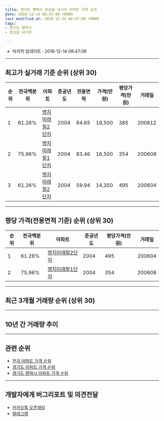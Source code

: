 ```yaml
---
title: 경기도 평택시 포승읍 내기리 아파트 가격 순위
date: 2018-12-14 06:47:06 +0900
last_modified_at: 2018-12-14 06:47:06 +0900
tags:
- 경기도 평택시
- 포승읍 내기리

---
```


* 마지막 업데이트 : 2018-12-14 06:47:06

---

## 최고가 실거래 기준 순위 (상위 30)


|순위|전국백분위|아파트|준공년도|전용면적|가격(만원)|평당가격(만원)|거래일|
|---|---|---|---|---|---|---|---|
|1|61.26%|[명지미래힐2단지](https://search.naver.com/search.naver?query=%EA%B2%BD%EA%B8%B0%EB%8F%84+%ED%8F%89%ED%83%9D%EC%8B%9C+%ED%8F%AC%EC%8A%B9%EC%9D%8D+%EB%82%B4%EA%B8%B0%EB%A6%AC+%EB%AA%85%EC%A7%80%EB%AF%B8%EB%9E%98%ED%9E%902%EB%8B%A8%EC%A7%80)|2004|84.65|18,500|385|200612|
|2|75.96%|[명지미래힐1단지](https://search.naver.com/search.naver?query=%EA%B2%BD%EA%B8%B0%EB%8F%84+%ED%8F%89%ED%83%9D%EC%8B%9C+%ED%8F%AC%EC%8A%B9%EC%9D%8D+%EB%82%B4%EA%B8%B0%EB%A6%AC+%EB%AA%85%EC%A7%80%EB%AF%B8%EB%9E%98%ED%9E%901%EB%8B%A8%EC%A7%80)|2004|83.46|16,500|354|200608|
|3|61.26%|[명지미래힐2단지](https://search.naver.com/search.naver?query=%EA%B2%BD%EA%B8%B0%EB%8F%84+%ED%8F%89%ED%83%9D%EC%8B%9C+%ED%8F%AC%EC%8A%B9%EC%9D%8D+%EB%82%B4%EA%B8%B0%EB%A6%AC+%EB%AA%85%EC%A7%80%EB%AF%B8%EB%9E%98%ED%9E%902%EB%8B%A8%EC%A7%80)|2004|59.94|14,350|495|200604|


---

## 평당 가격(전용면적 기준) 순위 (상위 30)


|순위|전국백분위|아파트|준공년도|평당가격(만원)|거래일|
|---|---|---|---|---|---|
|1|61.26%|[명지미래힐2단지](https://search.naver.com/search.naver?query=%EA%B2%BD%EA%B8%B0%EB%8F%84+%ED%8F%89%ED%83%9D%EC%8B%9C+%ED%8F%AC%EC%8A%B9%EC%9D%8D+%EB%82%B4%EA%B8%B0%EB%A6%AC+%EB%AA%85%EC%A7%80%EB%AF%B8%EB%9E%98%ED%9E%902%EB%8B%A8%EC%A7%80)|2004|495|200604|
|2|75.96%|[명지미래힐1단지](https://search.naver.com/search.naver?query=%EA%B2%BD%EA%B8%B0%EB%8F%84+%ED%8F%89%ED%83%9D%EC%8B%9C+%ED%8F%AC%EC%8A%B9%EC%9D%8D+%EB%82%B4%EA%B8%B0%EB%A6%AC+%EB%AA%85%EC%A7%80%EB%AF%B8%EB%9E%98%ED%9E%901%EB%8B%A8%EC%A7%80)|2004|354|200608|


---

## 최근 3개월 거래량 순위 (상위 30)


<div style="width:100%;">
    <canvas id="deal_count_ranking" height="250"></canvas>
</div>


<script>
new Chart(document.getElementById("deal_count_ranking"), {
    type: 'horizontalBar',
    data: {
        labels: ['명지미래힐2단지', '명지미래힐1단지'],
        datasets: [{
            label: '실거래 수',
            data: [3, 2],
            borderColor: "rgba(255, 0, 128, 1)",
            backgroundColor: "rgba(255, 0, 128, 0.5)",
            fill: false,
        }]
    },
    options: {
        responsive: true,
        title: {
            display: true,
            text: '최근 3개월 거래량 순위'
        },
        tooltips: {
            mode: 'index',
            intersect: false,
            callbacks: {
                title: function(tooltipItems, data) {
                    return "실거래 수:";
                },
                label: function(tooltipItem, data) {
                    return data.labels[tooltipItem.index] + ": " + tooltipItem.xLabel;
                }
            }
        },
        hover: {
            mode: 'nearest',
            intersect: true
        },
        scales: {
            xAxes: [{
                display: true,
                scaleLabel: {
                    display: true,
                    labelString: '실거래 수'
                },
                ticks: {
                    suggestedMin: 0,
                }
            }],
            yAxes: [{
                display: true,
                ticks: {
                    autoSkip: false,
                    callback: function(value, index, values) {
                        if (value.length > 15)
                            return value.substr(0, 13) + "...";
                        else
                            return value;
                    }
                },
                scaleLabel: {
                    display: false,
                }
            }]
        }
    }
});

</script>


---

## 10년 간 거래량 추이


<div style="width:100%;">
    <canvas id="deal_progress" height="250"></canvas>
</div>

<script>
new Chart(document.getElementById("deal_progress"), {
    type: 'line',
    data: {
        labels: ['200812','200901','200902','200903','200904','200905','200906','200907','200908','200909','200910','200911','200912','201001','201002','201003','201004','201005','201006','201007','201008','201009','201010','201011','201012','201101','201102','201103','201104','201105','201106','201107','201108','201109','201110','201111','201112','201201','201202','201203','201204','201205','201206','201207','201208','201209','201210','201211','201212','201301','201302','201303','201304','201305','201306','201307','201308','201309','201310','201311','201312','201401','201402','201403','201404','201405','201406','201407','201408','201409','201410','201411','201412','201501','201502','201503','201504','201505','201506','201507','201508','201509','201510','201511','201512','201601','201602','201603','201604','201605','201606','201607','201608','201609','201610','201611','201612','201701','201702','201703','201704','201705','201706','201707','201708','201709','201710','201711','201712','201801','201802','201803','201804','201805','201806','201807','201808','201809','201810','201811','201812'],
        datasets: [{
            label: '실거래 수',
            pointRadius: 1,
            data: [1, 2, 1, 2, 0, 1, 3, 3, 4, 3, 4, 1, 3, 4, 2, 5, 2, 4, 2, 3, 3, 7, 6, 5, 4, 4, 10, 11, 5, 4, 8, 8, 9, 6, 9, 4, 2, 3, 4, 5, 3, 3, 4, 3, 3, 8, 4, 6, 3, 3, 6, 5, 1, 3, 10, 2, 1, 9, 15, 7, 6, 9, 7, 5, 5, 6, 6, 5, 6, 9, 13, 4, 4, 7, 3, 6, 8, 7, 3, 1, 4, 4, 5, 5, 2, 3, 1, 6, 3, 7, 4, 1, 3, 2, 3, 1, 2, 1, 2, 2, 1, 3, 1, 8, 3, 1, 2, 2, 3, 2, 1, 3, 1, 0, 0, 2, 1, 4, 3, 2, 0],
            borderColor: "rgba(255, 201, 14, 1)",
            backgroundColor: "rgba(255, 201, 14, 0.5)",
            fill: true,
        }]
    },
    options: {
        responsive: true,
        title: {
            display: true,
            text: '10년간 거래량 추이'
        },
        tooltips: {
            mode: 'index',
            intersect: false,
        },
        hover: {
            mode: 'nearest',
            intersect: true
        },
        scales: {
            xAxes: [{
                display: true,
                scaleLabel: {
                    display: true,
                    labelString: '년/월'
                }
            }],
            yAxes: [{
                display: true,
                ticks: {
                    suggestedMin: 0,
                },
                scaleLabel: {
                    display: true,
                    labelString: '실거래 수'
                }
            }]
        }
    }
});

</script>


---

## 관련 순위

- [전국 아파트 가격 순위](https://inasie.github.io/apt-ranking/전국)
- [경기도 아파트 가격 순위](https://inasie.github.io/apt-ranking/경기도)
- [경기도 평택시 아파트 가격 순위](https://inasie.github.io/apt-ranking/경기도-평택시)


---

## 개발자에게 버그리포트 및 의견전달

- [카카오톡 오픈채팅](https://open.kakao.com/o/gLJUAP4)
- [텔레그램](https://t.me/inasie)

